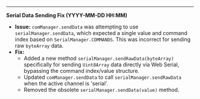 ---

**Serial Data Sending Fix (YYYY-MM-DD HH:MM)**

- **Issue:** `comManager.sendData` was attempting to use `serialManager.sendData`, which expected a single value and command index based on `SerialManager.COMMANDS`. This was incorrect for sending raw `byteArray` data.
- **Fix:**
  - Added a new method `serialManager.sendRawData(byteArray)` specifically for sending `Uint8Array` data directly via Web Serial, bypassing the command index/value structure.
  - Updated `comManager.sendData` to call `serialManager.sendRawData` when the active channel is 'serial'.
  - Removed the obsolete `serialManager.sendData(value)` method.
